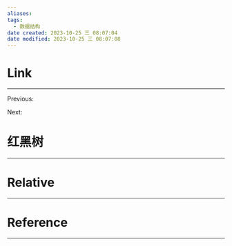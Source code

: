 ```yaml
---
aliases: 
tags:
  - 数据结构
date created: 2023-10-25 三 08:07:04
date modified: 2023-10-25 三 08:07:08
---
```


# Link
---
Previous: 

Next: 

# 红黑树
---


# Relative
---


# Reference
---

